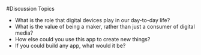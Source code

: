 #Discussion Topics

* What is the role that digital devices play in our day-to-day life? 
* What is the value of being a maker, rather than just a consumer of digital media? 
* How else could you use this app to create new things? 
* If you could build any app, what would it be?